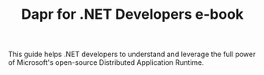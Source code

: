 ﻿---
type: tutorial
id: dapr-ebook
title: Dapr for .NET Developers e-book
link: https://docs.microsoft.com/dotnet/architecture/dapr-for-net-developers
---

This guide helps .NET developers to understand and leverage the full power of Microsoft's open-source Distributed Application Runtime.
